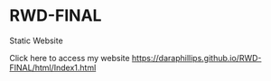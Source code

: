 # RWD-FINAL
Static Website

Click here to access my website https://daraphillips.github.io/RWD-FINAL/html/Index1.html
